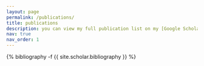 ```yaml
---
layout: page
permalink: /publications/
title: publications
description: you can view my full publication list on my [Google Scholar profile](https://scholar.google.com/citations?user=lVeDF_UAAAAJ&hl=en).
nav: true
nav_order: 1
---
```

<!-- _pages/publications.md -->
<div class="publications">

{% bibliography -f {{ site.scholar.bibliography }} %}

</div>
